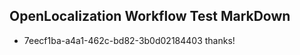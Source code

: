 ## OpenLocalization Workflow Test MarkDown
* 7eecf1ba-a4a1-462c-bd82-3b0d02184403 thanks!

<!--HONumber=Jul16_HO4-->


